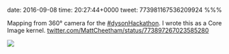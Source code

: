 date: 2016-09-08
time: 20:27:44+0000
tweet: 773981167536209924
%%%

Mapping from 360° camera for the [#dysonHackathon](https://twitter.com/hashtag/dysonHackathon). I wrote this as a Core Image kernel. [twitter.com/MattCheetham/status/773897267023585280](https://twitter.com/MattCheetham/status/773897267023585280)

![](Cr27wo5WYAEdofM.jpg)
